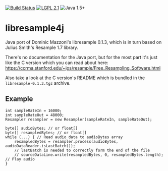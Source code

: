 [![Build Status](https://travis-ci.org/dnault/libresample4j.svg?branch=main)](https://travis-ci.org/dnault/libresample4j)
[![LGPL 2.1](https://img.shields.io/badge/license-LGPL%202.1-blue.svg)](http://www.gnu.org/licenses/old-licenses/lgpl-2.1.en.html#SEC1)
![Java 1.5+](https://img.shields.io/badge/java-1.7+-lightgray.svg)

# libresample4j

Java port of Dominic Mazzoni's libresample 0.1.3, which is in turn based on Julius Smith's Resample 1.7 library.

There's no documentation for the Java port, but for the most part it's just like the C version which you can read about here:
    https://ccrma.stanford.edu/~jos/resample/Free_Resampling_Software.html

Also take a look at the C version's README which is bundled in the `libresample-0.1.3.tgz` archive.

## Example

```
int sampleRateIn = 16000;
int sampleRateOut = 48000;
Resampler resampler = new Resampler(sampleRateIn, sampleRateOut);

byte[] audioBytes; // or float[]
byte[] resampledBytes; // or float[]
while (...) { // Read audio data to audioBytes array
    resampledBytes = resampler.process(audioBytes, audioDataReader.isLastBatch());
    // lastBatch is needed to correctly form the end of the file
    // sourceDataLine.write(resampledBytes, 0, resampledBytes.length); // Play audio
}
```
